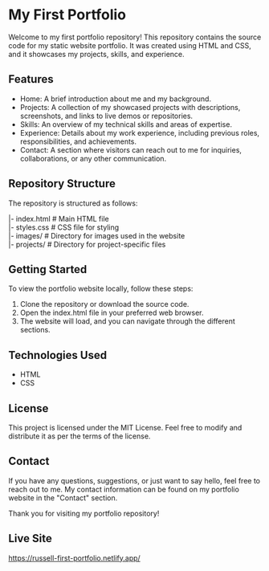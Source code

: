 # My First Portfolio

Welcome to my first portfolio repository! This repository contains the source code for my static website portfolio. It was created using HTML and CSS, and it showcases my projects, skills, and experience.

## Features
<ul>
<li>Home: A brief introduction about me and my background.</li>
<li>Projects: A collection of my showcased projects with descriptions, screenshots, and links to live demos or repositories.</li>
<li>Skills: An overview of my technical skills and areas of expertise.</li>
<li>Experience: Details about my work experience, including previous roles, responsibilities, and achievements.</li>
<li>Contact: A section where visitors can reach out to me for inquiries, collaborations, or any other communication.</li>
</ul>

## Repository Structure

The repository is structured as follows:

|- index.html          # Main HTML file<br/>
|- styles.css          # CSS file for styling<br/>
|- images/             # Directory for images used in the website<br/>
|- projects/           # Directory for project-specific files <br/>

## Getting Started

To view the portfolio website locally, follow these steps:
<ol>
<li>Clone the repository or download the source code.</li>
<li>Open the index.html file in your preferred web browser.</li>
<li>The website will load, and you can navigate through the different sections.</li>
</ol>

## Technologies Used
<ul>
  <li>HTML</li>
  <li>CSS</li>
</ul>

## License

This project is licensed under the MIT License. Feel free to modify and distribute it as per the terms of the license. 

## Contact

If you have any questions, suggestions, or just want to say hello, feel free to reach out to me. My contact information can be found on my portfolio website in the "Contact" section.

Thank you for visiting my portfolio repository!

## Live Site

https://russell-first-portfolio.netlify.app/
